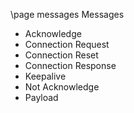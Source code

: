 \page messages Messages

* Acknowledge
* Connection Request
* Connection Reset
* Connection Response
* Keepalive
* Not Acknowledge
* Payload
